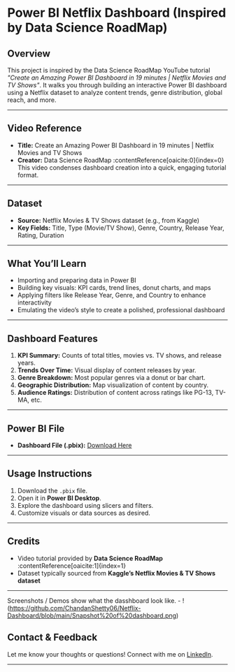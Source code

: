  #  Power BI Netflix Dashboard (Inspired by Data Science RoadMap)

##  Overview
This project is inspired by the Data Science RoadMap YouTube tutorial *"Create an Amazing Power BI Dashboard in 19 minutes | Netflix Movies and TV Shows"*. It walks you through building an interactive Power BI dashboard using a Netflix dataset to analyze content trends, genre distribution, global reach, and more.

---

##  Video Reference
- **Title:** Create an Amazing Power BI Dashboard in 19 minutes | Netflix Movies and TV Shows  
- **Creator:** Data Science RoadMap :contentReference[oaicite:0]{index=0}  
This video condenses dashboard creation into a quick, engaging tutorial format.

---

##  Dataset
- **Source:** Netflix Movies & TV Shows dataset (e.g., from Kaggle)  
- **Key Fields:** Title, Type (Movie/TV Show), Genre, Country, Release Year, Rating, Duration

---

##  What You’ll Learn
- Importing and preparing data in Power BI
- Building key visuals: KPI cards, trend lines, donut charts, and maps
- Applying filters like Release Year, Genre, and Country to enhance interactivity
- Emulating the video’s style to create a polished, professional dashboard

---

##  Dashboard Features
1. **KPI Summary:** Counts of total titles, movies vs. TV shows, and release years.  
2. **Trends Over Time:** Visual display of content releases by year.  
3. **Genre Breakdown:** Most popular genres via a donut or bar chart.  
4. **Geographic Distribution:** Map visualization of content by country.  
5. **Audience Ratings:** Distribution of content across ratings like PG-13, TV-MA, etc.

---

##  Power BI File
- **Dashboard File (.pbix):** [Download Here](YOUR_LINK_HERE)

---

##  Usage Instructions
1. Download the `.pbix` file.
2. Open it in **Power BI Desktop**.
3. Explore the dashboard using slicers and filters.
4. Customize visuals or data sources as desired.

---

##  Credits
- Video tutorial provided by **Data Science RoadMap** :contentReference[oaicite:1]{index=1}  
- Dataset typically sourced from **Kaggle’s Netflix Movies & TV Shows dataset**

---

Screenshots / Demos
show what the dasshboard look like. - !(https://github.com/ChandanShetty06/Netflix-Dashboard/blob/main/Snapshot%20of%20dashboard.png)

##  Contact & Feedback
Let me know your thoughts or questions! Connect with me on [LinkedIn](YOUR_LINK_HERE).

---
